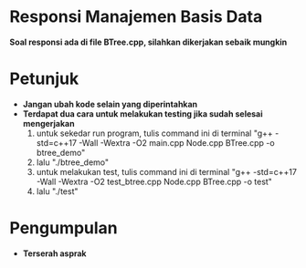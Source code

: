 # Responsi Manajemen Basis Data

**Soal responsi ada di file BTree.cpp, silahkan dikerjakan sebaik mungkin**

# Petunjuk
- **Jangan ubah kode selain yang diperintahkan**
- **Terdapat dua cara untuk melakukan testing jika sudah selesai mengerjakan**
  1. untuk sekedar run program, tulis command ini di terminal "g++ -std=c++17 -Wall -Wextra -O2 main.cpp Node.cpp BTree.cpp -o btree_demo"
  2. lalu "./btree_demo"
  3. untuk melakukan test, tulis command ini di terminal "g++ -std=c++17 -Wall -Wextra -O2 test_btree.cpp Node.cpp BTree.cpp -o test" 
  4. lalu "./test"

# Pengumpulan
- **Terserah asprak**
